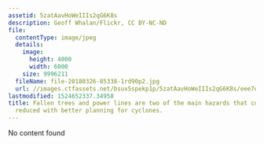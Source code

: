 ```yaml
---
assetid: 5zatAavHoWeIIIs2qG6K8s
description: Geoff Whalan/Flickr, CC BY-NC-ND
file:
  contentType: image/jpeg
  details:
    image:
      height: 4000
      width: 6000
    size: 9996211
  fileName: file-20180326-85338-1rd90p2.jpg
  url: //images.ctfassets.net/bsux5spekp1p/5zatAavHoWeIIIs2qG6K8s/eee7d2bc21907eafd9e62272a28e20d0/file-20180326-85338-1rd90p2.jpg
lastmodified: 1524652337.34958
title: Fallen trees and power lines are two of the main hazards that could have been
  reduced with better planning for cyclones.
---
```

No content found
